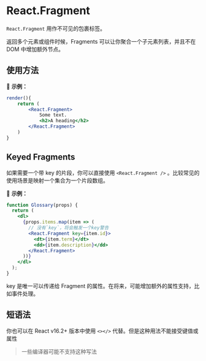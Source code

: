 # React.Fragment

`React.Fragment` 用作不可见的包裹标签。

返回多个元素或组件时候，Fragments 可以让你聚合一个子元素列表，并且不在 DOM 中增加额外节点。

## 使用方法

🌰 **示例：**

```jsx
render(){
    return (
    	<React.Fragment>
            Some text.
            <h2>A heading</h2>
        </React.Fragment>
    )
}
```

## Keyed Fragments

如果需要一个带 key 的片段，你可以直接使用 `<React.Fragment />` 。比较常见的使用场景是映射一个集合为一个片段数组。

🌰 **示例：**

```jsx
function Glossary(props) {
  return (
    <dl>
      {props.items.map(item => (
        // 没有`key`，将会触发一个key警告
        <React.Fragment key={item.id}>
          <dt>{item.term}</dt>
          <dd>{item.description}</dd>
        </React.Fragment>
      ))}
    </dl>
  );
}
```

key 是唯一可以传递给 Fragment 的属性。在将来，可能增加额外的属性支持，比如事件处理。

## 短语法

你也可以在 React v16.2+ 版本中使用 `<></>` 代替。但是这种用法不能接受键值或属性

> 一些编译器可能不支持这种写法

